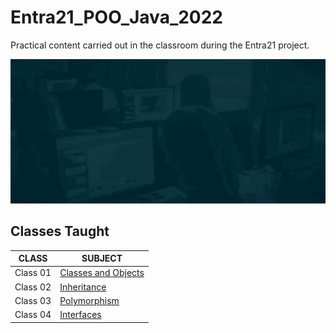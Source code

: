 # Entra21_POO_Java_2022
Practical content carried out in the classroom during the Entra21 project.

![Gif Entra21](./gif/entra21.gif)

## Classes Taught

| CLASS | SUBJECT |
|------|---------|
|Class 01|[Classes and Objects](./Orientacao%20a%20objetos/src/br/com/entra21/orientacao/objetos/principal/aula01/classes/)
|Class 02|[Inheritance](./Orientacao%20a%20objetos/src/br/com/entra21/orientacao/objetos/principal/aula02/heranca/)
|Class 03|[Polymorphism](./Orientacao%20a%20objetos/src/br/com/entra21/orientacao/objetos/principal/aula03/polimorfismo/)
|Class 04|[Interfaces](./Orientacao%20a%20objetos/src/br/com/entra21/orientacao/objetos/principal/aula04/interfaces/)